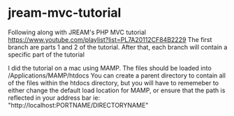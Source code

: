 # jream-mvc-tutorial
Following along with JREAM's PHP MVC tutorial https://www.youtube.com/playlist?list=PL7A20112CF84B2229
The first branch are parts 1 and 2 of the tutorial. 
After that, each branch will contain a specific part of the tutorial

I did the tutorial on a mac using MAMP. The files should be loaded into /Applications/MAMP/htdocs 
You can create a parent directory to contain all of the files within the htdocs directory, but you will have to rememeber to either change the default load location for MAMP, or ensure that the path is reflected in your address bar ie: "http://localhost:PORTNAME/DIRECTORYNAME"
